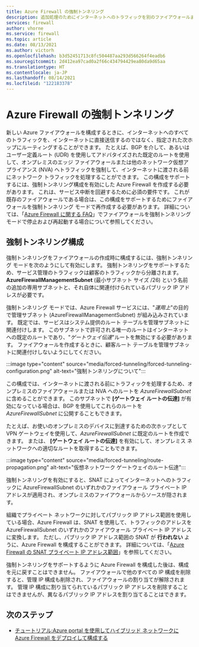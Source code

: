 ```yaml
---
title: Azure Firewall の強制トンネリング
description: 追加処理のためにインターネットへのトラフィックを別のファイアウォールまたはネットワーク仮想アプライアンスにルーティングするように、強制トンネリングを構成することができます。
services: firewall
author: vhorne
ms.service: firewall
ms.topic: article
ms.date: 08/13/2021
ms.author: victorh
ms.openlocfilehash: b3d52451713c8fc504487aa293d566264f4eadb6
ms.sourcegitcommit: 2d412ea97cad0a2f66c434794429ea80da9d65aa
ms.translationtype: HT
ms.contentlocale: ja-JP
ms.lasthandoff: 08/14/2021
ms.locfileid: "122183378"
---
```

# <a name="azure-firewall-forced-tunneling"></a>Azure Firewall の強制トンネリング

新しい Azure ファイアウォールを構成するときに、インターネットへのすべてのトラフィックを、インターネットに直接送信するのではなく、指定された次ホップにルーティングすることができます。 たとえば、BGP を介して、あるいはユーザー定義ルート (UDR) を使用してアドバタイズされた既定のルートを使用して、オンプレミスのエッジ ファイアウォールまたは他のネットワーク仮想アプライアンス (NVA) へトラフィックを強制して、インターネットに渡される前にネットワーク トラフィックを処理することができます。 この構成をサポートするには、強制トンネリング構成を有効にした Azure Firewall を作成する必要があります。 これは、サービス中断を回避するために必須の要件です。 これが既存のファイアウォールである場合は、この構成をサポートするためにファイアウォールを強制トンネリング モードで再作成する必要があります。 詳細については、「[Azure Firewall に関する FAQ](firewall-faq.yml#how-can-i-stop-and-start-azure-firewall)」でファイアウォールを強制トンネリング モードで停止および再起動する場合について参照してください。

## <a name="forced-tunneling-configuration"></a>強制トンネリング構成

強制トンネリングをファイアウォールの作成時に構成するには、強制トンネリング モードを次のようにして有効にします。 強制トンネリングをサポートするため、サービス管理のトラフィックは顧客のトラフィックから分離されます。 **AzureFirewallManagementSubnet** (最小サブネット サイズ /26) という名前の追加の専用サブネットと、それ自体に関連付けられているパブリック IP アドレスが必要です。 

強制トンネリング モードでは、Azure Firewall サービスには、"*運用上*"の目的で管理サブネット (AzureFirewallManagementSubnet) が組み込みされています。 既定では、サービスはシステム提供のルート テーブルを管理サブネットに関連付けします。 このサブネットで許可される唯一のルートはインターネットへの既定のルートであり、"*ゲートウェイ伝達*"ルートを無効にする必要があります。 ファイアウォールを作成するときに、顧客ルート テーブルを管理サブネットに関連付けしないようにしてください。 

:::image type="content" source="media/forced-tunneling/forced-tunneling-configuration.png" alt-text="強制トンネリングについて":::

この構成では、インターネットに渡される前にトラフィックを処理するため、オンプレミスのファイアウォールまたは NVA へのルートを *AzureFirewallSubnet* に含めることができます。 このサブネットで **[ゲートウェイ ルートの伝達]** が有効になっている場合は、BGP を使用してこれらのルートを *AzureFirewallSubnet* に公開することもできます。

たとえば、お使いのオンプレミスのデバイスに到達するための次ホップとして VPN ゲートウェイを使用して、*AzureFirewallSubnet* に既定のルートを作成できます。 または、 **[ゲートウェイ ルートの伝達]** を有効にして、オンプレミス ネットワークへの適切なルートを取得することもできます。

:::image type="content" source="media/forced-tunneling/route-propagation.png" alt-text="仮想ネットワーク ゲートウェイのルート伝達":::

強制トンネリングを有効にすると、SNAT によってインターネットへのトラフィックに AzureFirewallSubnet のいずれかのファイアウォール プライベート IP アドレスが適用され、オンプレミスのファイアウォールからソースが隠されます。

組織でプライベート ネットワークに対してパブリック IP アドレス範囲を使用している場合、Azure Firewall は、SNAT を使用して、トラフィックのアドレスを AzureFirewallSubnet のいずれかのファイアウォール プライベート IP アドレスに変換します。 ただし、パブリック IP アドレス範囲の SNAT が **行われない** ように、Azure Firewall を構成することができます。 詳細については、「[Azure Firewall の SNAT プライベート IP アドレス範囲](snat-private-range.md)」を参照してください。

強制トンネリングをサポートするように Azure Firewall を構成した後は、構成を元に戻すことはできません。 ファイアウォールで他のすべての IP 構成を削除すると、管理 IP 構成も削除され、ファイアウォールの割り当てが解除されます。 管理 IP 構成に割り当てられているパブリック IP アドレスを削除することはできませんが、異なるパブリック IP アドレスを割り当てることはできます。

## <a name="next-steps"></a>次のステップ

- [チュートリアル:Azure portal を使用してハイブリッド ネットワークに Azure Firewall をデプロイして構成する](tutorial-hybrid-portal.md)
